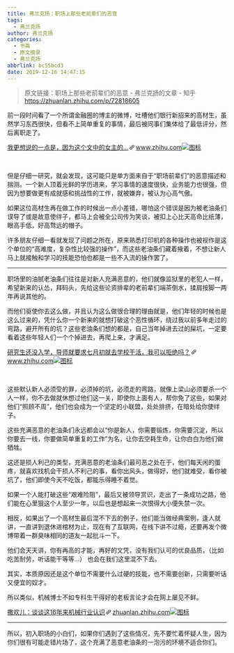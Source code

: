 ```yaml
---
title: 弗兰克扬：职场上那些老前辈们的恶意
tags:
  - 弗兰克扬
author: 弗兰克扬
categories:
  - 书斋
  - 原文摘录
  - 弗兰克扬
abbrlink: bc55bcd3
date: 2019-12-16 14:47:15
---
```

> 原文链接：职场上那些老前辈们的恶意 - 弗兰克扬的文章 - 知乎
       <https://zhuanlan.zhihu.com/p/72818605>
>
<!--more-->

<div class="Post-RichTextContainer"><div class="RichText ztext Post-RichText"><p>前一段时间看了一个所谓金融圈的博主的微博，吐槽他们银行新招来的高材生，虽然学习东西很快，但看不上简单重复的事情，最后被同事们集体给了最低评分，然后离职走了。 </p><a target="_blank" href="https://www.zhihu.com/pin/1131919052335120384" data-draft-node="block" data-draft-type="link-card" data-image="https://zhstatic.zhihu.com/assets/zhihu/editor/zhihu-card-default.svg" class="LinkCard LinkCard--hasImage" data-za-detail-view-id="172"><span class="LinkCard-backdrop" style="background-image:url(https://zhstatic.zhihu.com/assets/zhihu/editor/zhihu-card-default.svg)"></span><span class="LinkCard-content"><span class="LinkCard-text"><span class="LinkCard-title" data-text="true">我更想说的一点是，因为这个文中的女主的…</span><span class="LinkCard-meta"><span style="display:inline-flex;align-items:center">​<svg class="Zi Zi--InsertLink" fill="currentColor" viewBox="0 0 24 24" width="17" height="17"><path d="M6.77 17.23c-.905-.904-.94-2.333-.08-3.193l3.059-3.06-1.192-1.19-3.059 3.058c-1.489 1.489-1.427 3.954.138 5.519s4.03 1.627 5.519.138l3.059-3.059-1.192-1.192-3.059 3.06c-.86.86-2.289.824-3.193-.08zm3.016-8.673l1.192 1.192 3.059-3.06c.86-.86 2.289-.824 3.193.08.905.905.94 2.334.08 3.194l-3.059 3.06 1.192 1.19 3.059-3.058c1.489-1.489 1.427-3.954-.138-5.519s-4.03-1.627-5.519-.138L9.786 8.557zm-1.023 6.68c.33.33.863.343 1.177.029l5.34-5.34c.314-.314.3-.846-.03-1.176-.33-.33-.862-.344-1.176-.03l-5.34 5.34c-.314.314-.3.846.03 1.177z" fill-rule="evenodd"></path></svg></span>www.zhihu.com</span></span><span class="LinkCard-imageCell"><img class="LinkCard-image LinkCard-image--square" alt="图标" src="https://zhstatic.zhihu.com/assets/zhihu/editor/zhihu-card-default.svg"></span></span></a><p class="ztext-empty-paragraph"><br></p><p>但是仔细一研究，就会发现，这可能只是单方面来自于“职场前辈们”的恶意描述和揣测。一个新人顶着光鲜的学历进来，学习事情的速度很快，业务能力也很强，但因为想要做更有成就感和挑战性的工作，就被嫌弃，被认为心高气傲。</p><p>如果这位高材生再在做工作的时候出一点小差错，哪怕这个错误是因为被老油条们误导了或是故意使绊子，都马上会被全公司传为笑谈，被扣上心比天高命比纸薄，眼高手低，好高骛远的帽子。</p><p>许多朋友仔细一看就发现了问题之所在，原来熟悉打印机的各种操作也被视作是这个单位的“高难度，复杂性比较强的操作”，而这些老油条们藏着掖着，不想让新人马上就接触和学习的技能恐怕也都是一些不入流的操作罢了。</p><hr><p>职场里的油腻老油条们往往是对新人充满恶意的，他们就像监狱里的老犯人一样，希望新来的认怂，拜码头，先给这些论资排辈的老前辈们端茶倒水，揉肩按脚一两年再说其他的。</p><p>而他们驱使你去这么做，并且认为这么做很合理的理由就是，他们年轻的时候也是这么过来的，凭什么你一个新来的就想打破这个恶性循环，绕过我以前多年走过的弯路，避开所有的坑？这些老油条们想的都是，自己当年掉进去过的屎坑，一定要看着这些年轻人们一个个掉进去，再爬上来，才满足。</p><a target="_blank" href="https://www.zhihu.com/question/332289835/answer/734618390?hb_wx_block=0" data-draft-node="block" data-draft-type="link-card" data-image="https://pic3.zhimg.com/v2-7baf72bfe8091c9e43e4253a665e1222_180x120.jpg" data-image-width="599" data-image-height="422" class="LinkCard LinkCard--hasImage" data-za-detail-view-id="172"><span class="LinkCard-backdrop" style="background-image:url(https://pic3.zhimg.com/v2-7baf72bfe8091c9e43e4253a665e1222_180x120.jpg)"></span><span class="LinkCard-content"><span class="LinkCard-text"><span class="LinkCard-title" data-text="true">研究生还没入学，导师就要求七月初就去学校干活，我可以拒绝吗？</span><span class="LinkCard-meta"><span style="display:inline-flex;align-items:center">​<svg class="Zi Zi--InsertLink" fill="currentColor" viewBox="0 0 24 24" width="17" height="17"><path d="M6.77 17.23c-.905-.904-.94-2.333-.08-3.193l3.059-3.06-1.192-1.19-3.059 3.058c-1.489 1.489-1.427 3.954.138 5.519s4.03 1.627 5.519.138l3.059-3.059-1.192-1.192-3.059 3.06c-.86.86-2.289.824-3.193-.08zm3.016-8.673l1.192 1.192 3.059-3.06c.86-.86 2.289-.824 3.193.08.905.905.94 2.334.08 3.194l-3.059 3.06 1.192 1.19 3.059-3.058c1.489-1.489 1.427-3.954-.138-5.519s-4.03-1.627-5.519-.138L9.786 8.557zm-1.023 6.68c.33.33.863.343 1.177.029l5.34-5.34c.314-.314.3-.846-.03-1.176-.33-.33-.862-.344-1.176-.03l-5.34 5.34c-.314.314-.3.846.03 1.177z" fill-rule="evenodd"></path></svg></span>www.zhihu.com</span></span><span class="LinkCard-imageCell"><img class="LinkCard-image LinkCard-image--horizontal" alt="图标" src="https://pic3.zhimg.com/v2-7baf72bfe8091c9e43e4253a665e1222_180x120.jpg"></span></span></a><p class="ztext-empty-paragraph"><br></p><p>这些默认新人必须受的罪，必须掉的坑，必须走的弯路，就像上梁山必须要杀一个人一样，你不去做就休想过他们这一关，即使你上面有人，帮你免了这些，如果对他们“照顾不周”，他们也会成为一个坚定的小联盟，处处排挤，在暗处给你使绊子。</p><p>这些充满恶意的老油条们永远都会以“你是新人，你需要锻炼，你需要沉淀，所以你要去一线，你要做简单重复的工作”为名，让你去空耗生命，让你白白为他们做牺牲。</p><p>这还是损人利己的类型，充满恶意的老油条们最可恶之处在于，他们每天闲的蛋疼，就喜欢找机会干损人不利己的事，看你出风头，做得好，他们就难受，看你被坑了，他们即使今天不吃饭，都能乐得睡不着觉。</p><p>如果一个人能打破这些“艰难险阻”，最后又被领导赏识，走出了一条成功之路，他们能在心里狠这个人至少一年，以后也是想起来一次恨得大小便失禁一次。</p><p>相反，如果出了一个高材生最后混不下去的例子，他们能当做经典案例，逢人就讲，一直讲到退休进棺材为止，现在有了互联网，在线下讲不过瘾，还要再发个微博带着一群臭味相同的道友一起批斗一下。</p><p>他们会天天讲，你有再高的才能，再好的文凭，没有我们认可的优良品质，（比如吃苦耐劳，听话能干等等...） 也会在我们这里混不下去。</p><p>其实，本质原因还是这个单位不需要什么过硬的技能，也不需要创新，只需要听话又便宜的奴才。</p><p>所以类似，机械博士不如专科生干得好的老板言论才会在网上屡见不鲜。</p><a target="_blank" href="https://zhuanlan.zhihu.com/p/63254405" data-draft-node="block" data-draft-type="link-card" data-image="https://pic4.zhimg.com/v2-b6cdab620fc248810e2089d062305f63_180x120.jpg" data-image-width="998" data-image-height="566" class="LinkCard LinkCard--hasImage" data-za-detail-view-id="172"><span class="LinkCard-backdrop" style="background-image:url(https://pic4.zhimg.com/v2-b6cdab620fc248810e2089d062305f63_180x120.jpg)"></span><span class="LinkCard-content"><span class="LinkCard-text"><span class="LinkCard-title" data-text="true">撒欢儿：谈谈这16年来机械行业认识</span><span class="LinkCard-meta"><span style="display:inline-flex;align-items:center">​<svg class="Zi Zi--InsertLink" fill="currentColor" viewBox="0 0 24 24" width="17" height="17"><path d="M6.77 17.23c-.905-.904-.94-2.333-.08-3.193l3.059-3.06-1.192-1.19-3.059 3.058c-1.489 1.489-1.427 3.954.138 5.519s4.03 1.627 5.519.138l3.059-3.059-1.192-1.192-3.059 3.06c-.86.86-2.289.824-3.193-.08zm3.016-8.673l1.192 1.192 3.059-3.06c.86-.86 2.289-.824 3.193.08.905.905.94 2.334.08 3.194l-3.059 3.06 1.192 1.19 3.059-3.058c1.489-1.489 1.427-3.954-.138-5.519s-4.03-1.627-5.519-.138L9.786 8.557zm-1.023 6.68c.33.33.863.343 1.177.029l5.34-5.34c.314-.314.3-.846-.03-1.176-.33-.33-.862-.344-1.176-.03l-5.34 5.34c-.314.314-.3.846.03 1.177z" fill-rule="evenodd"></path></svg></span>zhuanlan.zhihu.com</span></span><span class="LinkCard-imageCell"><img class="LinkCard-image LinkCard-image--horizontal" alt="图标" src="https://pic4.zhimg.com/v2-b6cdab620fc248810e2089d062305f63_180x120.jpg"></span></span></a><hr><p>所以，初入职场的小白们，如果你们遇到了这些情况，先不要忙着怀疑人生，因为你们很有可能走错片场了，这个充满了恶意老油条的一泡污的环境不适合你们。</p></div></div>